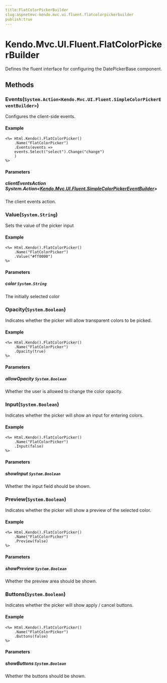 ```yaml
---
title:FlatColorPickerBuilder
slug:aspnetmvc-kendo.mvc.ui.fluent.flatcolorpickerbuilder
publish:true
---
```


# Kendo.Mvc.UI.Fluent.FlatColorPickerBuilder
Defines the fluent interface for configuring the DatePickerBase component.



## Methods

### Events(`System.Action<Kendo.Mvc.UI.Fluent.SimpleColorPickerEventBuilder>`)
Configures the client-side events.


#### Example

    <%= Html.Kendo().FlatColorPicker()
        .Name("FlatColorPicker")
        .Events(events =>
        events.Select("select").Change("change")
        )
    %>
        


#### Parameters

##### clientEventsAction System.Action<[Kendo.Mvc.UI.Fluent.SimpleColorPickerEventBuilder](/api/wrappers/aspnet-mvc/Kendo.Mvc.UI.Fluent/SimpleColorPickerEventBuilder)>
The client events action.




### Value(`System.String`)
Sets the value of the picker input


#### Example

    <%= Html.Kendo().FlatColorPicker()
        .Name("FlatColorPicker")
        .Value("#ff0000")
    %>
        


#### Parameters

##### color `System.String`
The initially selected color




### Opacity(`System.Boolean`)
Indicates whether the picker will allow transparent colors to be picked.


#### Example

    <%= Html.Kendo().FlatColorPicker()
        .Name("FlatColorPicker")
        .Opacity(true)
    %>
        


#### Parameters

##### allowOpacity `System.Boolean`
Whether the user is allowed to change the color opacity.




### Input(`System.Boolean`)
Indicates whether the picker will show an input for entering colors.


#### Example

    <%= Html.Kendo().FlatColorPicker()
        .Name("FlatColorPicker")
        .Input(false)
    %>
        


#### Parameters

##### showInput `System.Boolean`
Whether the input field should be shown.




### Preview(`System.Boolean`)
Indicates whether the picker will show a preview of the selected color.


#### Example

    <%= Html.Kendo().FlatColorPicker()
        .Name("FlatColorPicker")
        .Preview(false)
    %>
        


#### Parameters

##### showPreview `System.Boolean`
Whether the preview area should be shown.




### Buttons(`System.Boolean`)
Indicates whether the picker will show apply / cancel buttons.


#### Example

    <%= Html.Kendo().FlatColorPicker()
        .Name("FlatColorPicker")
        .Buttons(false)
    %>
        


#### Parameters

##### showButtons `System.Boolean`
Whether the buttons should be shown.





